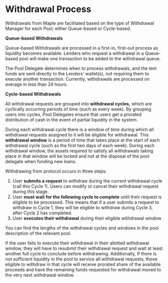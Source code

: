 # Withdrawal Process

Withdrawals from Maple are facilitated based on the type of Withdrawal Manager for each Pool; either Queue-based or Cycle-based. 

**Queue-based Withdrawals**

Queue-based Withdrawals are processed in a first-in, first-out process as liquidity becomes available. Lenders who request a withdrawal in a Queue-based pool will make one transaction to be added to the withdrawal queue.

The Pool Delegate determines when to process withdrawals, and the lent funds are sent directly to the Lenders' wallet(s), not requiring them to execute another transaction. Currently, withdrawals are processed on average in less than 24 hours.

**Cycle-based Withdrawals**

All withdrawal requests are grouped into **withdrawal cycles,** which are cyclically occurring periods of time (such as every week). By grouping users into cycles, Pool Delegates ensure that users get a prorated distribution of cash in the event of partial liquidity in the system.

During each withdrawal cycle there is a window of time during which all withdrawal requests assigned to it will be eligible for withdrawal. This **withdrawal window** is a period of time that takes place at the start of each withdrawal cycle (such as the first two days of each week). During each withdrawal window, the assets required to satisfy all withdrawals taking place in that window will be locked and not at the disposal of the pool delegate when funding new loans.

Withdrawing from protocol occurs in three steps:

1. User **submits a request** to withdraw during the current withdrawal cycle (call this Cycle 1). Users can modify or cancel their withdrawal request during this stage.
2. User **must wait for the following cycle to complete** until their request is eligible to be processed. This means that if a user submits a request to withdraw in Cycle 1, they will be eligible to withdraw during Cycle 3, after Cycle 2 has completed.
3. User **executes their withdrawal** during their eligible withdrawal window

You can find the lengths of the withdrawal cycles and windows in the pool description of the relevant pool.

If the user fails to execute their withdrawal in their allotted withdrawal window, they will have to resubmit their withdrawal request and wait at least another full cycle to conclude before withdrawing. Additionally, If there is not sufficient liquidity in the pool to service all withdrawal requests, those eligible to withdraw in that cycle will receive prorated share of the available proceeds and have the remaining funds requested for withdrawal moved to the very next withdrawal window.
